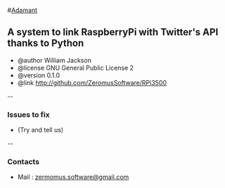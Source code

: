 #[Adamant](http://adamant.ga) 

## A system to link RaspberryPi with Twitter's API thanks to Python
   
 * @author   William Jackson
 * @license  GNU General Public License 2
 * @version  0.1.0
 * @link     http://github.com/ZeromusSoftware/RPi3500


--


### Issues to fix

* (Try and tell us)


--


### Contacts

* Mail : zermomus.software@gmail.com


